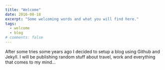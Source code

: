 ```yaml
---
title: "Welcome"
date: 2016-08-18
excerpt: "Some welcoming words and what you will find here."
tags: 
  - welcome
  - blog
# comments: false
---
```


After some tries some years ago I decided to setup a blog using Github and Jekyll. I will be publishing random stuff about travel, work and everything that comes to my mind...
